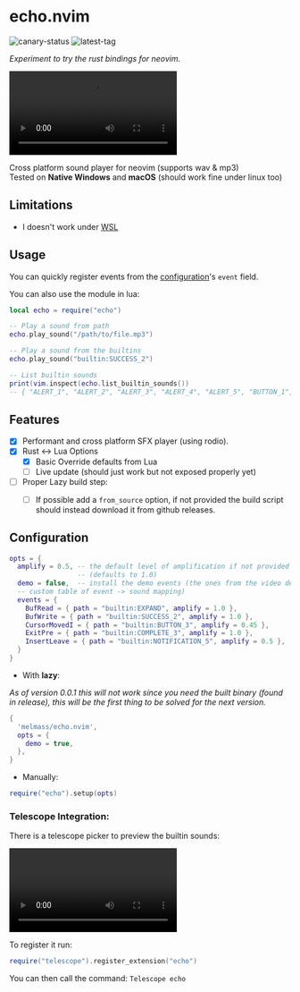 # echo.nvim
![canary-status](https://img.shields.io/github/actions/workflow/status/melmass/echo.nvim/release.yml?style=flat-square&&label=canary)
![latest-tag](https://img.shields.io/github/v/tag/melmass/echo.nvim?label=latest-stable&&style=flat-square&color=black)  

*Experiment to try the rust bindings for neovim.*

<video type="video/mp4" src="https://github.com/melMass/echo.nvim/assets/7041726/162ceadb-b46b-4e8f-8fab-4fb03f0042f9"></video>

Cross platform sound player for neovim (supports wav & mp3)  
Tested on **Native Windows** and **macOS** (should work fine under linux too)

## Limitations

- I doesn't work under [WSL](https://github.com/microsoft/WSL/issues/1631)

## Usage

You can quickly register events from the
[configuration](#configuration)'s `event` field.

You can also use the module in lua:

```lua
local echo = require("echo")

-- Play a sound from path
echo.play_sound("/path/to/file.mp3")

-- Play a sound from the builtins
echo.play_sound("builtin:SUCCESS_2")

-- List builtin sounds
print(vim.inspect(echo.list_builtin_sounds())
-- { "ALERT_1", "ALERT_2", "ALERT_3", "ALERT_4", "ALERT_5", "BUTTON_1", "BUTTON_2", "BUTTON_3", "BUTTON_4", "BUTTON_5", "BUTTON_6", "BUTTON_7", "BUTTON3", "CANCEL_1", "CANCEL_2", "COLLAPSE", "COMPLETE_1", "COMPLETE_2", "COMPLETE_3", "ERROR_1", "ERROR_2", "ERROR_3", "ERROR_4", "ERROR_5", "EXPAND", "NOTIFICATION_1", "NOTIFICATION_2", "NOTIFICATION_3", "NOTIFICATION_4", "NOTIFICATION_5", "NOTIFICATION_6", "NOTIFICATION_7", "NOTIFICATION_8", "NOTIFICATION_9", "SUCCESS_1", "SUCCESS_2", "SUCCESS_3", "TAB_1", "TAB_2", "TAB_3" }

```

## Features

- [x] Performant and cross platform SFX player (using rodio).
- [x] Rust <-> Lua Options
  - [x] Basic Override defaults from Lua
  - [ ] Live update (should just work but not exposed properly yet)
- [ ] Proper Lazy build step:
    - [ ] If possible add a `from_source` option, if not provided the build script should instead download it from github releases.


## Configuration

```lua
opts = {
  amplify = 0.5, -- the default level of amplification if not provided
                 -- (defaults to 1.0)
  demo = false,  -- install the demo events (the ones from the video demo)
  -- custom table of event -> sound mapping)
  events = {
    BufRead = { path = "builtin:EXPAND", amplify = 1.0 },
    BufWrite = { path = "builtin:SUCCESS_2", amplify = 1.0 },
    CursorMovedI = { path = "builtin:BUTTON_3", amplify = 0.45 },
    ExitPre = { path = "builtin:COMPLETE_3", amplify = 1.0 },
    InsertLeave = { path = "builtin:NOTIFICATION_5", amplify = 0.5 },
  }
}
```

- With **lazy**:

*As of version 0.0.1 this will not work since you need the built binary (found
in release), this will be the first thing to be solved for the next version.*

```lua
{
  'melmass/echo.nvim',
  opts = {
    demo = true,
  },
}
```

- Manually:

```lua
require("echo").setup(opts)
```


### Telescope Integration:

There is a telescope picker to preview the builtin sounds:

<video type="video/mp4" src="https://github.com/melMass/echo.nvim/assets/7041726/ec784fba-e64d-47fe-b578-da2556535070"></video>

To register it run: 

```lua
require("telescope").register_extension("echo")
```

You can then call the command: `Telescope echo`
